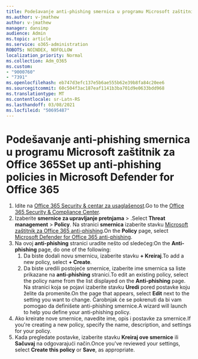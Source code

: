 ```yaml
---
title: Podešavanje anti-phishing smernica u programu Microsoft zaštitnik za Office 365
ms.author: v-jmathew
author: v-jmathew
manager: dansimp
audience: Admin
ms.topic: article
ms.service: o365-administration
ROBOTS: NOINDEX, NOFOLLOW
localization_priority: Normal
ms.collection: Adm_O365
ms.custom:
- "9000760"
- "7391"
ms.openlocfilehash: eb747d3efc137e5b6ae555b62e39b8fa84c20ee6
ms.sourcegitcommit: 60c504f3ac187eaf1141b3ba701d9e0633bdd968
ms.translationtype: MT
ms.contentlocale: sr-Latn-RS
ms.lasthandoff: 03/08/2021
ms.locfileid: "50695487"
---
```

# <a name="set-up-anti-phishing-policies-in-microsoft-defender-for-office-365"></a><span data-ttu-id="10e3a-102">Podešavanje anti-phishing smernica u programu Microsoft zaštitnik za Office 365</span><span class="sxs-lookup"><span data-stu-id="10e3a-102">Set up anti-phishing policies in Microsoft Defender for Office 365</span></span>

1. <span data-ttu-id="10e3a-103">Idite na [Office 365 Security & centar za usaglašenost](https://go.microsoft.com/fwlink/p/?linkid=2077143).</span><span class="sxs-lookup"><span data-stu-id="10e3a-103">Go to the [Office 365 Security & Compliance Center](https://go.microsoft.com/fwlink/p/?linkid=2077143).</span></span>
2. <span data-ttu-id="10e3a-104">Izaberite **smernice za upravljanje pretnjama**  >  .</span><span class="sxs-lookup"><span data-stu-id="10e3a-104">Select **Threat management** > **Policy**.</span></span> <span data-ttu-id="10e3a-105">Na stranici **smernica** izaberite stavku [Microsoft zaštitnik za Office 365 anti-phishing](https://go.microsoft.com/fwlink/?linkid=2101369).</span><span class="sxs-lookup"><span data-stu-id="10e3a-105">On the **Policy** page, select [Microsoft Defender for Office 365 anti-phishing](https://go.microsoft.com/fwlink/?linkid=2101369).</span></span>
3. <span data-ttu-id="10e3a-106">Na ovoj **anti-phishing** stranici uradite nešto od sledećeg:</span><span class="sxs-lookup"><span data-stu-id="10e3a-106">On the **Anti-phishing** page, do one of the following:</span></span>
    1. <span data-ttu-id="10e3a-107">Da biste dodali novu smernicu, izaberite stavku **+ Kreiraj**.</span><span class="sxs-lookup"><span data-stu-id="10e3a-107">To add a new policy, select **+ Create**.</span></span>
    1. <span data-ttu-id="10e3a-108">Da biste uredili postojeće smernice, izaberite ime smernica sa liste prikazane na **anti-phishing** stranici.</span><span class="sxs-lookup"><span data-stu-id="10e3a-108">To edit an existing policy, select the policy name from the list displayed on the **Anti-phishing** page.</span></span> <span data-ttu-id="10e3a-109">Na stranici koja se pojavi izaberite stavku **Uredi** pored postavke koju želite da promenite.</span><span class="sxs-lookup"><span data-stu-id="10e3a-109">On the page that appears, select **Edit** next to the setting you want to change.</span></span> <span data-ttu-id="10e3a-110">Čarobnjak će se pokrenuti da bi vam pomogao da definišete anti-phishing smernice.</span><span class="sxs-lookup"><span data-stu-id="10e3a-110">A wizard will launch to help you define your anti-phishing policy.</span></span>
4. <span data-ttu-id="10e3a-111">Ako kreirate nove smernice, navedite ime, opis i postavke za smernice.</span><span class="sxs-lookup"><span data-stu-id="10e3a-111">If you're creating a new policy, specify the name, description, and settings for your policy.</span></span>
5. <span data-ttu-id="10e3a-112">Kada pregledate postavke, izaberite stavku **Kreiraj ove smernice** ili **Sačuvaj** na odgovarajući način.</span><span class="sxs-lookup"><span data-stu-id="10e3a-112">Once you've reviewed your settings, select **Create this policy** or **Save**, as appropriate.</span></span>
